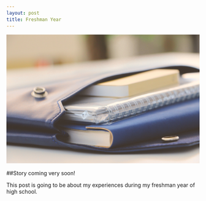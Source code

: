 ```yaml
---
layout: post
title: Freshman Year
---
```


![My Freshman year](/images/blur-book-book-bindings-1083728.jpg)

##Story coming very soon!

This post is going to be about my experiences during my freshman year of high school.
